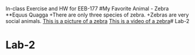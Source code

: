 In-class Exercise and HW for EEB-177
#My Favorite Animal - Zebra
**Equus Quagga
    +There are only three species of zebra.
    +Zebras are very social animals.
[This is a picture of a zebra](https://unsplash.com/photos/UgidX4V13Gc)
[This is a video of a zebra](https://www.youtube.com/watch?v=kWxnadQI5Qw)# Lab-2
# Lab-2
